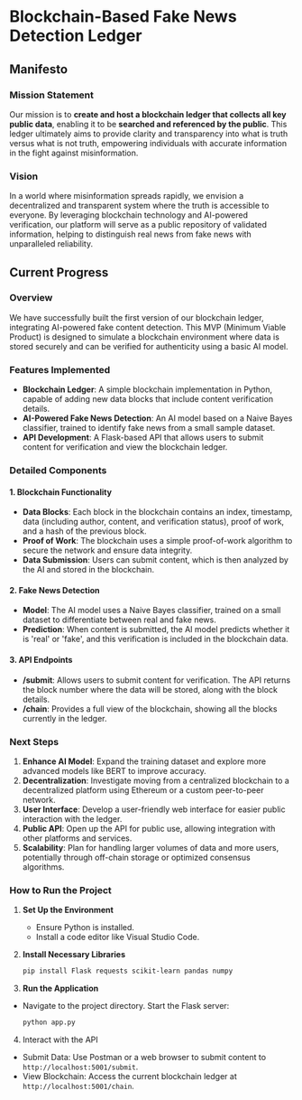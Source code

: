 # Blockchain-Based Fake News Detection Ledger

## Manifesto

### Mission Statement
Our mission is to **create and host a blockchain ledger that collects all key public data**, enabling it to be **searched and referenced by the public**. This ledger ultimately aims to provide clarity and transparency into what is truth versus what is not truth, empowering individuals with accurate information in the fight against misinformation.

### Vision
In a world where misinformation spreads rapidly, we envision a decentralized and transparent system where the truth is accessible to everyone. By leveraging blockchain technology and AI-powered verification, our platform will serve as a public repository of validated information, helping to distinguish real news from fake news with unparalleled reliability.

## Current Progress

### Overview
We have successfully built the first version of our blockchain ledger, integrating AI-powered fake content detection. This MVP (Minimum Viable Product) is designed to simulate a blockchain environment where data is stored securely and can be verified for authenticity using a basic AI model.

### Features Implemented
- **Blockchain Ledger**: A simple blockchain implementation in Python, capable of adding new data blocks that include content verification details.
- **AI-Powered Fake News Detection**: An AI model based on a Naive Bayes classifier, trained to identify fake news from a small sample dataset.
- **API Development**: A Flask-based API that allows users to submit content for verification and view the blockchain ledger.

### Detailed Components

#### 1. **Blockchain Functionality**
   - **Data Blocks**: Each block in the blockchain contains an index, timestamp, data (including author, content, and verification status), proof of work, and a hash of the previous block.
   - **Proof of Work**: The blockchain uses a simple proof-of-work algorithm to secure the network and ensure data integrity.
   - **Data Submission**: Users can submit content, which is then analyzed by the AI and stored in the blockchain.

#### 2. **Fake News Detection**
   - **Model**: The AI model uses a Naive Bayes classifier, trained on a small dataset to differentiate between real and fake news.
   - **Prediction**: When content is submitted, the AI model predicts whether it is 'real' or 'fake', and this verification is included in the blockchain data.

#### 3. **API Endpoints**
   - **/submit**: Allows users to submit content for verification. The API returns the block number where the data will be stored, along with the block details.
   - **/chain**: Provides a full view of the blockchain, showing all the blocks currently in the ledger.

### Next Steps
1. **Enhance AI Model**: Expand the training dataset and explore more advanced models like BERT to improve accuracy.
2. **Decentralization**: Investigate moving from a centralized blockchain to a decentralized platform using Ethereum or a custom peer-to-peer network.
3. **User Interface**: Develop a user-friendly web interface for easier public interaction with the ledger.
4. **Public API**: Open up the API for public use, allowing integration with other platforms and services.
5. **Scalability**: Plan for handling larger volumes of data and more users, potentially through off-chain storage or optimized consensus algorithms.

### How to Run the Project

1. **Set Up the Environment**
   - Ensure Python is installed.
   - Install a code editor like Visual Studio Code.

2. **Install Necessary Libraries**
   ```bash
   pip install Flask requests scikit-learn pandas numpy
3. **Run the Application**
* Navigate to the project directory.
Start the Flask server:
    ```bash
    python app.py
4. Interact with the API
* Submit Data: Use Postman or a web browser to submit content to 
`http://localhost:5001/submit`.
* View Blockchain: Access the current blockchain ledger at 
`http://localhost:5001/chain`.
